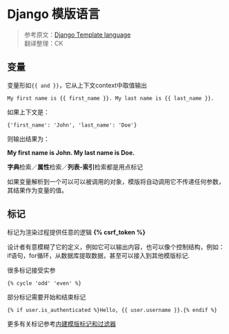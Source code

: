 # Django 模版语言

> 参考原文：[Django Template language](https://docs.djangoproject.com/en/1.11/topics/templates/)  
> 翻译整理：CK

## 变量
变量形如`{{ and }}`，它从上下文context中取值输出
```
My first name is {{ first_name }}. My last name is {{ last_name }}.
```
如果上下文是：
```
{'first_name': 'John', 'last_name': 'Doe'}
```
则输出结果为：

**My first name is John. My last name is Doe.**

**字典**检索／**属性**检索／**列表-索引**检索都是用点标记

如果变量解析到一个可以可以被调用的对象，模版将自动调用它不传递任何参数，其结果作为变量的值。

## 标记
标记为渲染过程提供任意的逻辑
**{% csrf\_token %}**

设计者有意模糊了它的定义，例如它可以输出内容，也可以像个控制结构，例如：if语句，for循环，从数据库提取数据，甚至可以接入到其他模版标记.

很多标记接受实参
```
{% cycle 'odd' 'even' %}
```

部分标记需要开始和结束标记
```
{% if user.is_authenticated %}Hello, {{ user.username }}.{% endif %}
```

更多有关标记参考[内建模版标记和过滤器](https://docs.djangoproject.com/en/1.11/ref/templates/builtins/#ref-templates-builtins-tags)

